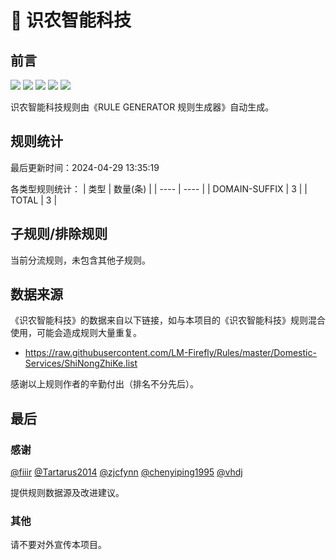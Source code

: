 # 🦙 识农智能科技

## 前言

![](https://shields.io/badge/-移除重复规则-ff69b4) ![](https://shields.io/badge/-DOMAIN与DOMAIN--SUFFIX合并-green) ![](https://shields.io/badge/-DOMAIN--SUFFIX间合并-critical) ![](https://shields.io/badge/-DOMAIN--SUFFIX与DOMAIN--KEYWORD合并-blue) ![](https://shields.io/badge/-IP--CIDR(6)合并-blueviolet) 

识农智能科技规则由《RULE GENERATOR 规则生成器》自动生成。

## 规则统计

最后更新时间：2024-04-29 13:35:19

各类型规则统计：
| 类型 | 数量(条)  | 
| ---- | ----  |
| DOMAIN-SUFFIX | 3  | 
| TOTAL | 3  | 


## 子规则/排除规则


当前分流规则，未包含其他子规则。

## 数据来源

《识农智能科技》的数据来自以下链接，如与本项目的《识农智能科技》规则混合使用，可能会造成规则大量重复。

- https://raw.githubusercontent.com/LM-Firefly/Rules/master/Domestic-Services/ShiNongZhiKe.list


感谢以上规则作者的辛勤付出（排名不分先后）。

## 最后

### 感谢

[@fiiir](https://github.com/fiiir) [@Tartarus2014](https://github.com/Tartarus2014) [@zjcfynn](https://github.com/zjcfynn) [@chenyiping1995](https://github.com/chenyiping1995) [@vhdj](https://github.com/vhdj)

提供规则数据源及改进建议。

### 其他

请不要对外宣传本项目。